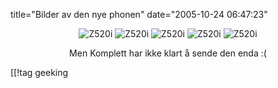 title="Bilder av den nye phonen"
date="2005-10-24 06:47:23"
<div align="center"><img src="http://stuff.sakarias.net/z520i/se_z520i-01.jpg" alt="Z520i"  />
<img src="http://stuff.sakarias.net/z520i/se_z520i-02.jpg" alt="Z520i"  />
<img src="http://stuff.sakarias.net/z520i/se_z520i-03.jpg" alt="Z520i"  />
<img src="http://stuff.sakarias.net/z520i/se_z520i-04.jpg" alt="Z520i"  />
<img src="http://stuff.sakarias.net/z520i/se_z520i-05.jpg" alt="Z520i"  />

Men Komplett har ikke klart å sende den enda :(</div>

[[!tag  geeking
